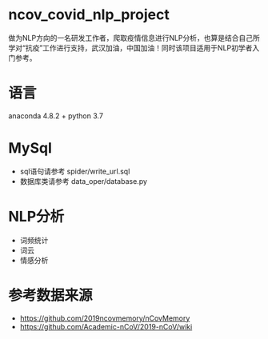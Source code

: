 # ncov_covid_nlp_project
做为NLP方向的一名研发工作者，爬取疫情信息进行NLP分析，也算是结合自己所学对“抗疫”工作进行支持，武汉加油，中国加油！同时该项目适用于NLP初学者入门参考。

# 语言
anaconda 4.8.2 + python 3.7

# MySql
* sql语句请参考 spider/write_url.sql<br>
* 数据库类请参考 data_oper/database.py<br>

# NLP分析
* 词频统计<br>
* 词云<br>
* 情感分析<br>

# 参考数据来源
* https://github.com/2019ncovmemory/nCovMemory<br>
* https://github.com/Academic-nCoV/2019-nCoV/wiki<br>
